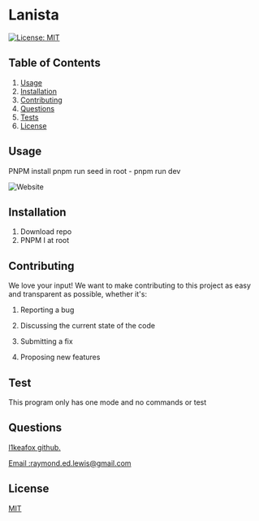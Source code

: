 # Lanista

[![License: MIT](https://img.shields.io/badge/License-MIT-yellow.svg)](https://opensource.org/licenses/MIT)

## Table of Contents

1.  [Usage](#Usage)
2.  [Installation](#Installation)
3.  [Contributing](#Contributing)
4.  [Questions](#Questions)
5.  [Tests](#Tests)
6.  [License](#License)

## Usage

PNPM install 
pnpm run seed in root -
pnpm run dev 

![Website](/assets/images/readme.PNG)

## Installation

1. Download repo
2. PNPM I at root
<!-- 3. PNPM --filter client run seed
4. create .env file in server with following:
    a. JWT_KEY -->


## Contributing

We love your input! We want to make contributing to this project as easy and transparent as possible, whether it's:

1.  Reporting a bug

2.  Discussing the current state of the code

3.  Submitting a fix

4.  Proposing new features

## Test

This program only has one mode and no commands or test

## Questions

<a href='https://github.com/l1keafox'>l1keafox github.</a>

<a href="mailto: raymond.ed.lewis@gmail.com">Email :raymond.ed.lewis@gmail.com</a>

## License

[MIT](https://choosealicense.com/licenses/mit/)
